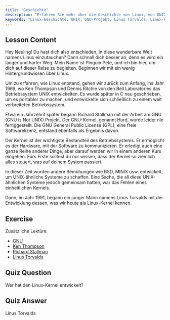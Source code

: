 ```yaml
---
title: "Geschichte"
description: "Erfahren Sie mehr über die Geschichte von Linux, von UNIX bis Linus Torvalds und dem GNU-Projekt. Verstehen Sie seine Ursprünge und Entwicklung für Anfänger."
keywords: "Linux-Geschichte, UNIX, GNU-Projekt, Linus Torvalds, Linux-Kernel, Linux für Anfänger, Linux-Tutorial, Linux-Anleitung"
---
```


## Lesson Content

Hey Neuling! Du hast dich also entschieden, in diese wunderbare Welt namens Linux einzutauchen? Dann schnall dich besser an, denn es wird ein langer und harter Weg. Mein Name ist Pinguin Pete, und ich bin hier, um dich auf dieser Reise zu begleiten. Beginnen wir mit ein wenig Hintergrundwissen über Linux.

Um zu erfahren, wie Linux entstand, gehen wir zurück zum Anfang, ins Jahr 1969, wo Ken Thompson und Dennis Ritchie von den Bell Laboratories das Betriebssystem UNIX entwickelten. Es wurde später in C neu geschrieben, um es portabler zu machen, und entwickelte sich schließlich zu einem weit verbreiteten Betriebssystem.

Etwa ein Jahrzehnt später begann Richard Stallman mit der Arbeit am GNU (GNU is Not UNIX) Projekt. Der GNU-Kernel, genannt Hurd, wurde leider nie fertiggestellt. Die GNU General Public License (GPL), eine freie Softwarelizenz, entstand ebenfalls als Ergebnis davon.

Der Kernel ist der wichtigste Bestandteil des Betriebssystems. Er ermöglicht es der Hardware, mit der Software zu kommunizieren. Er erledigt auch eine ganze Reihe anderer Dinge, aber darauf werden wir in einem anderen Kurs eingehen. Fürs Erste solltest du nur wissen, dass der Kernel so ziemlich alles steuert, was auf deinem System passiert.

In dieser Zeit wurden andere Bemühungen wie BSD, MINIX usw. entwickelt, um UNIX-ähnliche Systeme zu schaffen. Eine Sache, die all diese UNIX-ähnlichen Systeme jedoch gemeinsam hatten, war das Fehlen eines einheitlichen Kernels.

Dann, im Jahr 1991, begann ein junger Mann namens Linus Torvalds mit der Entwicklung dessen, was wir heute als Linux-Kernel kennen.

## Exercise

Zusätzliche Lektüre:

- [GNU](https://www.gnu.org/home.en.html)
- [Ken Thompson](https://en.wikipedia.org/wiki/Ken_Thompson)
- [Richard Stallman](https://stallman.org/)
- [Linus Torvalds](https://en.wikipedia.org/wiki/Linus_Torvalds)

## Quiz Question

Wer hat den Linux-Kernel entwickelt?

## Quiz Answer

Linus Torvalds
